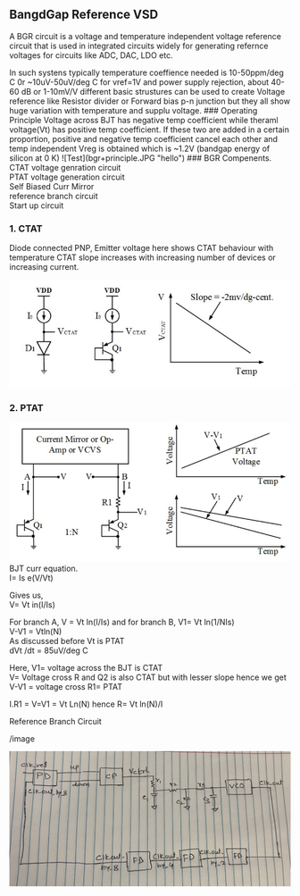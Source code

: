 
## BangdGap Reference VSD

A BGR circuit is a voltage and temperature independent voltage reference circuit that is used in integrated circuits widely for generating refernce voltages for circuits like ADC, DAC, LDO etc.
<p> In such systens typically temperature coeffience needed is 10-50ppm/deg C  0r ~10uV-50uV/deg C for vref=1V and power supply rejection, about 40-60 dB or 1-10mV/V
different basic strustures can be used to create Voltage reference like Resistor divider or  Forward bias p-n junction but they all show huge variation with temperature and supplu voltage.
###      Operating Principle
Voltage across BJT has negative temp coefficient while theraml voltage(Vt) has positive temp coefficient. If these two are added in a certain proportion, positive and negative temp coefficient cancel each other and temp independent Vreg is obtained which is ~1.2V (bandgap energy of silicon at 0 K)
![Test](bgr+principle.JPG "hello")
###  BGR Compenents.
  CTAT voltage genration circuit <br>
  PTAT voltage generation circuit <br>
  Self Biased Curr Mirror <br>
  reference branch circuit <br>
  Start up circuit <br>
  

  
  
  
 ### 1. CTAT
  Diode connected PNP, Emitter voltage here shows CTAT behaviour with temperature
CTAT slope increases with increasing number of devices or increasing current.

 ![Test](ctat.JPG "hello")

###   2. PTAT
 ![Test](ptat.JPG "hello")
BJT curr equation. <br>
I= Is e(V/Vt) <br>

Gives us, <br>
V= Vt in(I/Is)   <br>

For branch A, V = Vt ln(I/Is)  and for branch B, V1= Vt ln(1/NIs) <br>
V-V1 = Vtln(N)   <br>
As discussed before Vt is PTAT  <br> 
dVt /dt = 85uV/deg C   <br>

Here, V1= voltage across the BJT is CTAT   <br>
V= Voltage cross R and Q2 is also CTAT but with lesser slope
hence we get V-V1 = voltage cross R1= PTAT

I.R1 = V=V1  = Vt Ln(N)
hence R= Vt ln(N)/I

Reference Branch Circuit

/image







![Test](2.JPG "hello")
